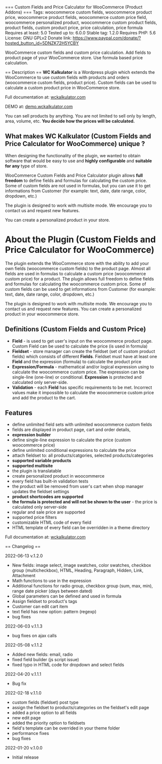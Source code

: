 === Custom Fields and Price Calculator for WooCommerce (Product Addons) ===
Tags: woocommerce custom fields,  woocommerce product price, woocommerce product fields, woocommerce custom price field, woocommerce personalized product, woocommerce custom product fields, product fields, custom product price, price calculation, price formula
Requires at least: 5.0
Tested up to: 6.0.0
Stable tag: 1.2.0
Requires PHP: 5.6
License: GNU GPLv2
Donate link: https://www.paypal.com/donate/?hosted_button_id=5DNZK72H5YCBY

WooCommerce custom fields and custom price calculation. Add fields to product page of your WooCommerce store. Use formula based price calculation.

== Description ==
**WC Kalkulator** is a Wordpress plugin which extends the WooCommerce to use custom fields with products and orders (woocommerce custom fields, product price).
Custom fields can be used to calculate a custom product price in WooCommerce store.

Full documentation at: [wckalkulator.com](https://wckalkulator.com)

DEMO at: [demo.wckalkulator.com](https://demo.wckalkulator.com)

You can sell products by anything. You are not limited to sell only by length, area, volume, etc. **You decide how the prices will be calculated.**

## What makes WC Kalkulator (Custom Fields and Price Calculator for WooCommerce) unique ?

When designing the functionality of the plugin, we wanted to obtain software that would be easy to use and **highly configurable** and **suitable for any** type of store. 

WooCommerce Custom Fields and Price Calculator plugin allows **full freedom** to define fields and formulas for calculating the custom price. 
Some of custom fields are not used in formulas, but you can use it to get informations from Customer (for example: text, date, date range, color, dropdown, etc.)

The plugin is designed to work with multisite mode. We encourage you to contact us and request new features.

You can create a personalized product in your store.

# About the Plugin (Custom Fields and Price Calculator for WooCommerce)

The plugin extends the WooCommerce store with the ability to add your own fields (woocommerce custom fields) to the product page. 
Almost all fields are used in formulas to calculate a custom price (woocommerce custom price) for a product. 
The plugin allows full freedom to define fields and formulas for calculating the woocommerce custom price.
Some of custom fields can be used to get informations from Customer (for example: text, date, date range, color, dropdown, etc.)

The plugin is designed to work with multisite mode. We encourage you to contact us and request new features. You can create a personalized product in your woocommerce store.

## Definitions (Custom Fields and Custom Price)

- **Field** - is used to get user's input on the woocommerce product page. Custom Field can be used to calculate the price (is used in formula)
- **Fieldset** - store manager can create the fieldset (set of custom product fields) which consists of different **Fields**. Fieldset must have at least one **Field** and the expression (formula) to calculate the product price
- **Expression/Formula** - mathematical and/or logical expression using to calculate the woocommerce custom price. The expression can be single-line (one-line) or conditional. **Expression** is protected and calculated only server-side.
- **Validation** - each **Field** has specific requirements to be met. Incorrect values make it impossible to calculate the woocommerce custom price and add the product to the cart.

## Features

- define unlimited field sets with unlimited woocommerce custom fields
- fields are displayed in product page, cart and order details,
- **expression builder**
- define single-line expression to calculate the price (custom woocommerce price)
- define unlimited conditional expressions to calculate the price
- attach fieldset to: all products/catgories, selected products/categories
- **supported variable products**
- **supported multisite**
- the plugin is translatable
- create personalized product in woocommerce
- every field has built-in validation tests
- the product will be removed from user\'s cart when shop manager updates the fieldset settings
- **product shortcodes are supported**
- **the formula is protected and will not be shown to the user** - the price is calculated only server-side
- regular and sale price are supported
- supported price filters
- customizable HTML code of every field
- HTML template of every field can be overridden in a theme directory

Full documentation at: [wckalkulator.com](https://wckalkulator.com)

== Changelog ==

2022-06-13 v.1.2.0

- New fields: image select, image swatches, color swatches, checkbox group (multicheckbox), HTML, Heading, Paragraph, Hidden, Link, Attachment
- Math functions to use in the expression
- Additional functions for radio group, checkbox group (sum, max, min), range date picker (days between dated)
- Global parameters can be defined and used in formula
- Assign fieldset to product's tags
- Customer can edit cart item
- text field has new option: pattern (regexp)
- bug fixes

2022-06-03 v.1.1.3

- bug fixes on ajax calls

2022-05-08 v.1.1.2

- Added new fields: email, radio
- fixed field builder (js script issue)
- fixed typo in HTML code for dropdown and select fields

2022-04-20 v.1.1.1

- Bug fix

2022-02-18 v.1.1.0

- custom fields (fieldset) post type
- assign the fieldset to products/categories on the fieldset\'s edit page
- added a price option to all fields
- new edit page
- added the priority option to fieldsets
- field's template can be overrided in your theme folder
- performance fixes
- bug fixes

2022-01-20
v.1.0.0

- Initial release